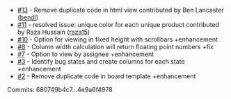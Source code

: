  - [#13](https://github.com/bendl/bugzilla-board/pull/13) - Remove duplicate code in html view contributed by Ben Lancaster ([bendl](https://github.com/bendl))
 - [#11](https://github.com/bendl/bugzilla-board/pull/11) - resolved issue: unique color for each unique product contributed by Raza Hussain ([raza15](https://github.com/raza15))
 - [#10](https://github.com/bendl/bugzilla-board/issues/10) - Option for viewing in fixed height with scrollbars +enhancement
 - [#8](https://github.com/bendl/bugzilla-board/issues/8) - Column width calculation will return floating point numbers +fix
 - [#7](https://github.com/bendl/bugzilla-board/issues/7) - Option to view by assignee +enhancement
 - [#3](https://github.com/bendl/bugzilla-board/issues/3) - Identify bug states and create columns for each state +enhancement
 - [#2](https://github.com/bendl/bugzilla-board/issues/2) - Remove duplicate code in board template +enhancement

Commits: 680749b4c7...4e9a6f4978
